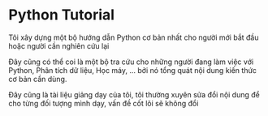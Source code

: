 # Python Tutorial

Tôi xây dựng một bộ hướng dẫn Python cơ bản nhất cho người mới bắt đầu hoặc người cần nghiên cứu lại

Đây cũng có thể coi là một bộ tra cứu cho những người đang làm việc với Python, Phân tích dữ liệu, Học máy, ... bởi nó tổng quát nội dung kiến thức cơ bản cần dùng.

Đây cũng là tài liệu giảng dạy của tôi, tôi thường xuyên sửa đổi nội dung để cho từng đối tượng mình dạy, vấn đề cốt lõi sẽ không đổi